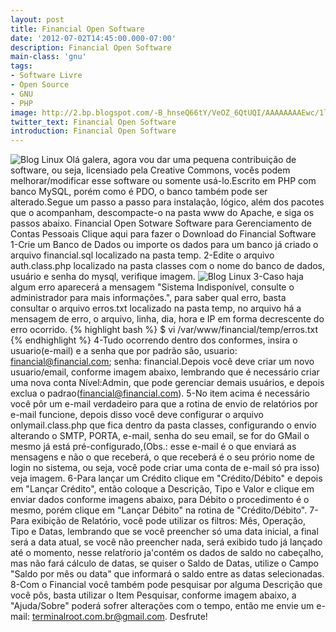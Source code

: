 ```yaml
---
layout: post
title: Financial Open Software
date: '2012-07-02T14:45:00.000-07:00'
description: Financial Open Software
main-class: 'gnu'
tags:
- Software Livre
- Open Source
- GNU
- PHP
image: http://2.bp.blogspot.com/-B_hnseQ66tY/VeOZ_6QtUQI/AAAAAAAAEwc/1ljixL5XcCQ/s72-c/financial-open-software.png
twitter_text: Financial Open Software
introduction: Financial Open Software
---
```

![Blog Linux](http://2.bp.blogspot.com/-B_hnseQ66tY/VeOZ_6QtUQI/AAAAAAAAEwc/1ljixL5XcCQ/s640/financial-open-software.png "Blog Linux")
Olá galera, agora vou dar uma pequena contribuição de software, ou seja, licensiado pela Creative Commons, vocês podem melhorar/modificar esse software ou somente usá-lo.Escrito em PHP com banco MySQL, porém como é PDO, o banco também pode ser alterado.Segue um passo a passo para instalação, lógico, além dos pacotes que o acompanham, descompacte-o na pasta www do Apache, e siga os passos abaixo.
Financial Open Sotware
Software para Gerenciamento de Contas Pessoais
Clique aqui para fazer o Download do Financial Software  
1-Crie um Banco de Dados ou importe os dados para um banco já criado o arquivo financial.sql localizado na pasta temp.
2-Edite o arquivo auth.class.php localizado na pasta classes com o nome do banco de dados, usuário e senha do mysql, verifique imagem.
![Blog Linux](http://4.bp.blogspot.com/-iQfqUq-oGok/T_IRvf7WYKI/AAAAAAAAAZ0/x4ecbEg4uwI/s640/1.png "Blog Linux")
3-Caso haja algum erro aparecerá a mensagem "Sistema Indisponível, consulte o administrador para mais informações.", para saber qual erro, basta consultar o arquivo erros.txt localizado na pasta temp, no arquivo há a mensagem de erro, o arquivo, linha, dia, hora e IP em forma decrescente do erro ocorrido.
{% highlight bash %}
$ vi /var/www/financial/temp/erros.txt
{% endhighlight %}
4-Tudo ocorrendo dentro dos conformes, insira o usuario(e-mail) e a senha que por padrão são, usuario: financial@financial.com; senha: financial.Depois você deve criar um novo usuario/email, conforme imagem abaixo, lembrando que é necessário criar uma nova conta Nível:Admin, que pode gerenciar demais usuários, e depois exclua o padrao(financial@financial.com).
5-No item acima é necessário você pôr um e-mail verdadeiro para que a rotina de envio de relatórios por e-mail funcione, depois disso você deve configurar o arquivo onlymail.class.php que fica dentro da pasta classes, configurando o envio alterando o SMTP, PORTA, e-mail, senha do seu email, se for do GMail o mesmo já está pré-configurado,(Obs.: esse e-mail é o que enviará as mensagens e não o que receberá, o que receberá é o seu prório nome de login no sistema, ou seja, você pode criar uma conta de e-mail só pra isso) veja imagem.
6-Para lançar um Crédito clique em "Crédito/Débito" e depois em "Lançar Crédito", então coloque a Descrição, Tipo e Valor e clique em enviar dados conforme imagens abaixo, para Débito o procedimento é o mesmo, porém clique em "Lançar Débito" na rotina de "Crédito/Débito".
7-Para exibição de Relatório, você pode utilizar os filtros: Mês, Operação, Tipo e Datas, lembrando que se você preencher só uma data inicial, a final será a data atual, se você não preencher nada, será exibido tudo já lançado até o momento, nesse relatŕorio ja'contém os dados de saldo no cabeçalho, mas não fará cálculo de datas, se quiser o Saldo de Datas, utilize o Campo "Saldo por mês ou data" que informará o saldo entre as datas selecionadas.
8-Com o Financial você também pode pesquisar por alguma Descrição que você pôs, basta utilizar o Item Pesquisar, conforme imagem abaixo, a "Ajuda/Sobre" poderá sofrer alterações com o tempo, então me envie um e-mail: terminalroot.com.br@gmail.com.
Desfrute! 
